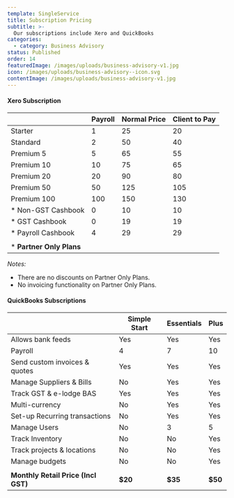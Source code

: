 ```yaml
---
template: SingleService
title: Subscription Pricing
subtitle: >-
  Our subscriptions include Xero and QuickBooks
categories:
  - category: Business Advisory
status: Published
order: 14
featuredImage: /images/uploads/business-advisory-v1.jpg
icon: /images/uploads/business-advisory--icon.svg
contentImage: /images/uploads/business-advisory-v1.jpg
---
```


#### Xero Subscription

|                           | Payroll | Normal Price | Client to Pay |
|---------------------------|---------|--------------|---------------|
| Starter                   | 1       | 25           | 20            |
| Standard                  | 2       | 50           | 40            |
| Premium 5                 | 5       | 65           | 55            |
| Premium 10                | 10      | 75           | 65            |
| Premium 20                | 20      | 90           | 80            |
| Premium 50                | 50      | 125          | 105           |
| Premium 100               | 100     | 150          | 130           |
| \* Non-GST Cashbook       | 0       | 10           | 10            |
| \* GST Cashbook           | 0       | 19           | 19            |
| \* Payroll Cashbook       | 4       | 29           | 29            |
|                           |         |              |               |
| \* **Partner Only Plans** |         |              |               |
 


*Notes:*
- There are no discounts on Partner Only Plans. 
- No invoicing functionality on Partner Only Plans.



#### QuickBooks Subscriptions

|                                     | Simple Start | Essentials | Plus     |
|-------------------------------------|--------------|------------|----------|
| Allows bank feeds                   | Yes          | Yes        | Yes      |
| Payroll                             | 4            | 7          | 10       |
| Send custom invoices & quotes       | Yes          | Yes        | Yes      |
| Manage Suppliers & Bills            | No           | Yes        | Yes      |
| Track GST & e-lodge BAS             | Yes          | Yes        | Yes      |
| Multi-currency                      | No           | Yes        | Yes      |
| Set-up Recurring transactions       | No           | Yes        | Yes      |
| Manage Users                        | No           | 3          | 5        |
| Track Inventory                     | No           | No         | Yes      |
| Track projects & locations          | No           | No         | Yes      |
| Manage budgets                      | No           | No         | Yes      |
|                                     |              |            |          |
| **Monthly Retail Price (Incl GST)** | **$20**      | **$35**    | **$50**  |